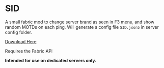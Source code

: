 # SID

A small fabric mod to change server brand as seen in F3 menu, and show random MOTDs on each ping. Will generate a config file `SID.json5` in server config folder.

[Download Here](https://github.com/IbraheemR/sid/releases/)

Requires the Fabric API

**Intended for use on dedicated servers only.**
